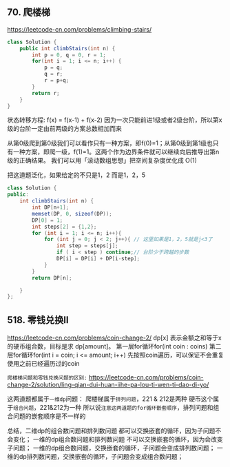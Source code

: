 ## 70. 爬楼梯
https://leetcode-cn.com/problems/climbing-stairs/

``` Java
class Solution {
    public int climbStairs(int n) {
        int p = 0, q = 0, r = 1;
        for(int i = 1; i <= n; i++) {
            p = q;
            q = r;
            r = p+q;
        }
        return r;
    }
}
```

状态转移方程:
f(x) = f(x-1) + f(x-2)
因为一次只能前进1级或者2级台阶，所以第x级的台阶一定由前两级的方案总数相加而来

从第0级爬到第0级我们可以看作只有一种方案，即f(0)=1；从第0级到第1级也只有一种方案，即爬一级，f(1)=1。这两个作为边界条件就可以继续向后推导出第n级的正确结果。
我们可以用「滚动数组思想」把空间复杂度优化成 O(1)

把这道题泛化，如果给定的不只是1，2 而是1，2，5

```Java
class Solution {
public:
    int climbStairs(int n) {
        int DP[n+1];
        memset(DP, 0, sizeof(DP));
        DP[0] = 1;
        int steps[2] = {1,2};
        for (int i = 1; i <= n; i++){
            for (int j = 0; j < 2; j++){ // 这里如果是1，2，5就是j<3了
                int step = steps[j];
                if ( i < step ) continue;// 台阶少于跨越的步数
                DP[i] = DP[i] + DP[i-step];
            }
        }
        return DP[n];

    }
};
```

## 518. 零钱兑换II
https://leetcode-cn.com/problems/coin-change-2/
    dp[x] 表示金额之和等于x的硬币组合数，目标是求 dp[amount]。
    第一层for循环for(int coin : coins)
    第二层for循环for(int i = coin; i <= amount; i++)
    先按照coin遍历，可以保证不会重复使用之前已经遍历过的coin

`爬楼梯问题和零钱兑换问题的区别:`
https://leetcode-cn.com/problems/coin-change-2/solution/ling-qian-dui-huan-iihe-pa-lou-ti-wen-ti-dao-di-yo/

这两道题都属于`一维dp`问题：
爬楼梯属于`排列问题`，221 & 212是两种
硬币这个属于`组合问题`，221&212为一种
所以说`注意这两道题的for循环嵌套顺序`，排列问题和组合问题的嵌套顺序是不一样的

总结，二维dp的组合数问题和排列数问题 都可以交换嵌套的循环，因为子问题不会变化； 
一维的dp组合数问题和排列数问题 不可以交换嵌套的循环，因为会改变子问题； 
一维的dp组合数问题，交换嵌套的循环，子问题会变成排列数问题； 一维的dp排列数问题，交换嵌套的循环，子问题会变成组合数问题；
